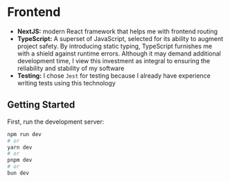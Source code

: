 # Frontend

- **NextJS:** modern React framework that helps me with frontend routing
- **TypeScript:** A superset of JavaScript, selected for its ability to augment project safety. By introducing static typing, TypeScript furnishes me with a shield against runtime errors. Although it may demand additional development time, I view this investment as integral to ensuring the reliability and stability of my software
- **Testing:** I chose `Jest` for testing because I already have experience writing tests using this technology

## Getting Started

First, run the development server:

```bash
npm run dev
# or
yarn dev
# or
pnpm dev
# or
bun dev